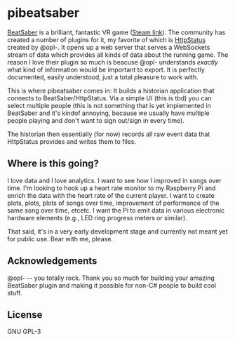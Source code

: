 # pibeatsaber
[BeatSaber](https://beatsaber.com) is a brilliant, fantastic VR game
([Steam link](https://store.steampowered.com/app/620980/Beat_Saber/)). The community has
created a number of plugins for it, my favorite of which is 
[HttpStatus](https://github.com/opl-/beatsaber-http-status) created by @opl-.
It opens up a web server that serves a WebSockets stream of data which provides
all kinds of data about the running game.  The reason I love their plugin so
much is beacuse @opl- understands *exactly* what kind of information would be
important to export. It is perfectly documented, easily understood, just a
total pleasure to work with.

This is where pibeatsaber comes in: It builds a historian application that
connects to BeatSaber/HttpStatus. Via a simple UI (this is tbd) you can select
multiple people (this is not something that is yet implemented in BeatSaber and
it's kindof annoying, because we usually have multiple people playing and don't
want to sign out/sign in every time).

The historian then essentially (for now) records all raw event data that
HttpStatus provides and writes them to files.

## Where is this going?
I love data and I love analytics. I want to see how I improved in songs over
time. I'm looking to hook up a heart rate monitor to my Raspberry Pi and enrich
the data with the heart rate of the current player. I want to create plots,
plots, plots of songs over time, improvement of performance of the same song
over time, etcetc. I want the Pi to emit data in various electronic hardware
elements (e.g., LED ring progress meters or similar).

That said, it's in a very early development stage and currently not meant yet
for public use. Bear with me, please.

## Acknowledgements
@opl- -- you totally rock. Thank you so much for building your amazing
BeatSaber plugin and making it possible for non-C# people to build cool stuff.

## License
GNU GPL-3
